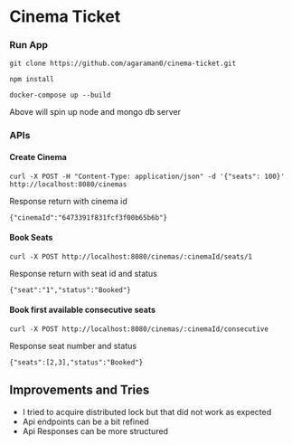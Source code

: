 # Cinema Ticket

### Run App

`
git clone https://github.com/agaraman0/cinema-ticket.git
`

`
npm install
`

`
docker-compose up --build
`

Above will spin up node and mongo db server

### APIs

#### Create Cinema

```curl
curl -X POST -H "Content-Type: application/json" -d '{"seats": 100}' http://localhost:8080/cinemas
```

Response return with cinema id

```
{"cinemaId":"6473391f831fcf3f00b65b6b"}
```

#### Book Seats

```curl
curl -X POST http://localhost:8080/cinemas/:cinemaId/seats/1
```

Response return with seat id and status
```
{"seat":"1","status":"Booked"}
```

#### Book first available consecutive seats

```curl
curl -X POST http://localhost:8080/cinemas/:cinemaId/consecutive
```

Response seat number and status

```
{"seats":[2,3],"status":"Booked"}
```


## Improvements and Tries

+ I tried to acquire distributed lock but that did not work as expected
+ Api endpoints can be a bit refined
+ Api Responses can be more structured
